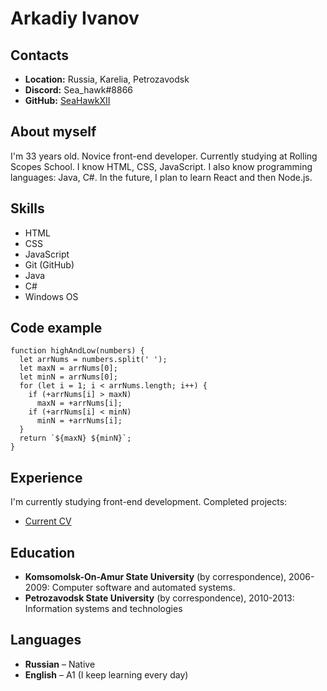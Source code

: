 # Arkadiy Ivanov
## Contacts
* **Location:** Russia, Karelia, Petrozavodsk
* **Discord:** Sea_hawk#8866
* **GitHub:** [SeaHawkXII](https://github.com/SeaHawkXII)

## About myself
I'm 33 years old. Novice front-end developer. Currently studying at Rolling Scopes School. I know HTML, CSS, JavaScript. I also know programming languages: Java, C#. In the future, I plan to learn React and then Node.js.

## Skills
* HTML
* CSS
* JavaScript
* Git (GitHub)
* Java
* C#
* Windows OS

## Code example
```
function highAndLow(numbers) {
  let arrNums = numbers.split(' ');
  let maxN = arrNums[0];
  let minN = arrNums[0];
  for (let i = 1; i < arrNums.length; i++) {
    if (+arrNums[i] > maxN)
      maxN = +arrNums[i];
    if (+arrNums[i] < minN)
      minN = +arrNums[i];
  }
  return `${maxN} ${minN}`;
}
```

## Experience
I'm currently studying front-end development. Completed projects:
* [Current CV](https://seahawkxii.github.io/rsschool-cv/cv)

## Education
* **Komsomolsk-On-Amur State University** (by correspondence), 2006-2009: Computer software and automated systems.
* **Petrozavodsk State University** (by correspondence), 2010-2013: Information systems and technologies

## Languages
* **Russian** – Native
* **English** – A1 (I keep learning every day)
